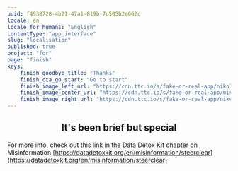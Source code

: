 ```yaml
---
uuid: f4938728-4b21-47a1-819b-7d505b2e062c
locale: en
locale_for_humans: "English"
contentType: "app_interface"
slug: "localisation"
published: true
project: "for"
page: "finish"
keys:
    finish_goodbye_title: "Thanks"
    finish_cta_go_start: "Go to start"
    finish_image_left_url: "https://cdn.ttc.io/s/fake-or-real-app/nikoline_nik_-8694.jpg"
    finish_image_center_url: "https://cdn.ttc.io/s/fake-or-real-app/misinfo_logo.jpg"
    finish_image_right_url: "https://cdn.ttc.io/s/fake-or-real-app/nikoline_nik_-7168.jpg"
---
```

<h2 style="text-align: center;"> It's been brief but <b>special</b></h2>

<p style="text-align: center;">

For more info, check out this link in the Data Detox Kit chapter on Misinformation
[https://datadetoxkit.org/en/misinformation/steerclear](https://datadetoxkit.org/en/misinformation/steerclear)</p>
